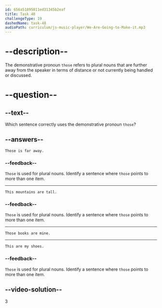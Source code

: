 ```yaml
---
id: 656a51895811ed31345b2eaf
title: Task 48
challengeType: 19
dashedName: task-48
audioPath: curriculum/js-music-player/We-Are-Going-to-Make-it.mp3
---
```


# --description--

The demonstrative pronoun `those` refers to plural nouns that are further away from the speaker in terms of distance or not currently being handled or discussed.

# --question--

## --text--

Which sentence correctly uses the demonstrative pronoun `those`?

## --answers--

`Those is far away.`

### --feedback--

`Those` is used for plural nouns. Identify a sentence where `those` points to more than one item.

---

`This mountains are tall.`

### --feedback--

`Those` is used for plural nouns. Identify a sentence where `those` points to more than one item.

---

`Those books are mine.`

---

`This are my shoes.`

### --feedback--

`Those` is used for plural nouns. Identify a sentence where `those` points to more than one item.

## --video-solution--

3
